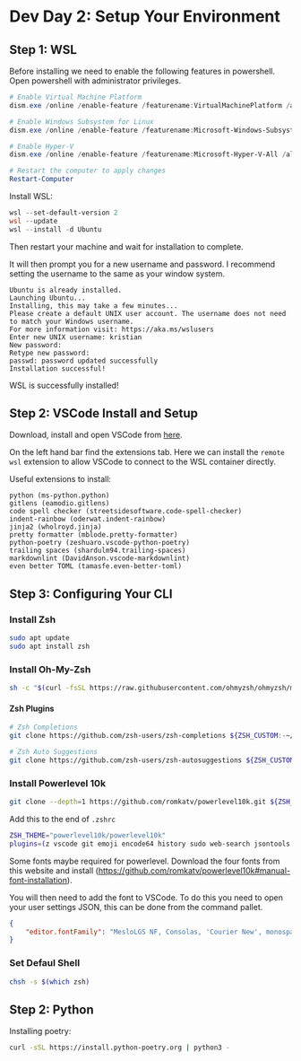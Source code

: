 # Dev Day 2: Setup Your Environment

## Step 1: WSL

Before installing we need to enable the following features in powershell. Open powershell with administrator privileges.

``` powershell
# Enable Virtual Machine Platform
dism.exe /online /enable-feature /featurename:VirtualMachinePlatform /all /norestart

# Enable Windows Subsystem for Linux
dism.exe /online /enable-feature /featurename:Microsoft-Windows-Subsystem-Linux /all /norestart

# Enable Hyper-V
dism.exe /online /enable-feature /featurename:Microsoft-Hyper-V-All /all /norestart

# Restart the computer to apply changes
Restart-Computer
```

Install WSL:

``` powershell
wsl --set-default-version 2
wsl --update
wsl --install -d Ubuntu
```

Then restart your machine and wait for installation to complete.

It will then prompt you for a new username and password. I recommend setting the username to the same as your window system.

``` text
Ubuntu is already installed.
Launching Ubuntu...
Installing, this may take a few minutes...
Please create a default UNIX user account. The username does not need to match your Windows username.
For more information visit: https://aka.ms/wslusers
Enter new UNIX username: kristian
New password:
Retype new password:
passwd: password updated successfully
Installation successful!
```

WSL is successfully installed!

## Step 2: VSCode Install and Setup

Download, install and open VSCode from [here](https://code.visualstudio.com/).

On the left hand bar find the extensions tab. Here we can install the `remote wsl` extension to allow VSCode to connect to the WSL container directly.

Useful extensions to install:

``` text
python (ms-python.python)
gitlens (eamodio.gitlens)
code spell checker (streetsidesoftware.code-spell-checker)
indent-rainbow (oderwat.indent-rainbow)
jinja2 (wholroyd.jinja)
pretty formatter (mblode.pretty-formatter)
python-poetry (zeshuaro.vscode-python-poetry)
trailing spaces (shardulm94.trailing-spaces)
markdownlint (DavidAnson.vscode-markdownlint)
even better TOML (tamasfe.even-better-toml)
```

## Step 3: Configuring Your CLI

### Install Zsh

``` bash
sudo apt update
sudo apt install zsh
```

### Install Oh-My-Zsh

``` bash
sh -c "$(curl -fsSL https://raw.githubusercontent.com/ohmyzsh/ohmyzsh/master/tools/install.sh)"
```

#### Zsh Plugins

``` bash
# Zsh Completions
git clone https://github.com/zsh-users/zsh-completions ${ZSH_CUSTOM:-~/.oh-my-zsh/custom}/plugins/zsh-completions

# Zsh Auto Suggestions
git clone https://github.com/zsh-users/zsh-autosuggestions ${ZSH_CUSTOM:-~/.oh-my-zsh/custom}/plugins/zsh-autosuggestions
```

### Install Powerlevel 10k

``` bash
git clone --depth=1 https://github.com/romkatv/powerlevel10k.git ${ZSH_CUSTOM:-$HOME/.oh-my-zsh/custom}/themes/powerlevel10k
```

Add this to the end of `.zshrc`

``` bash
ZSH_THEME="powerlevel10k/powerlevel10k"
plugins=(z vscode git emoji encode64 history sudo web-search jsontools zsh-completions zsh-autosuggestions)
```

Some fonts maybe required for powerlevel. Download the four fonts from this website and install (https://github.com/romkatv/powerlevel10k#manual-font-installation).

You will then need to add the font to VSCode. To do this you need to open your user settings JSON, this can be done from the command pallet.

``` json
{
    "editor.fontFamily": "MesloLGS NF, Consolas, 'Courier New', monospace"
}
```

### Set Defaul Shell

``` bash
chsh -s $(which zsh)
```

## Step 2: Python

Installing poetry:

``` bash
curl -sSL https://install.python-poetry.org | python3 -
```
